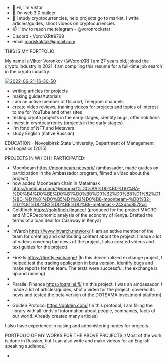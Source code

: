 - 👋 Hi, I’m Viktor 
- 👀 I’m web 3.0 builder
- 🌱 I study cryptocurrencies, help projects go to market, I write articles/guides, shoot videos on cryptocurrencies
- 📫 How to reach me telegram - @voronrockstar
- Discord - VoronXR#9768
- email moriskaktak@gmail.com

THIS IS MY PORTFOLIO:

My name is Viktor Voronkov (@VoronXR) I am 27 years old, joined the crypto industry in 2021. I am compiling this resume for a full-time job search in the crypto industry.

<a href="https://ibb.co/2S5r2Dt"><img src="https://i.ibb.co/RN7Knx0/2022-06-21-16-30-50.jpg" alt="2022-06-21-16-30-50" border="0"></a>

- writing articles for projects
- making guides/tutorials
- I am an active member of Discord, Telegram channels
- create video reviews, training videos for projects and topics of interest to me for YouTube and other sites
- testing crypto projects in the early stages, identify bugs, offer solutions
- invest in cryptocurrency (projects in the early stages)
- I'm fond of NFT and Metavers
- study English (native Russian)

EDUCATION - Novosibirsk State University, Department of Management and Logistics (2015)


PROJECTS IN WHICH I PARTICIPATED:
- Moonbeam https://moonbeam.network/ (ambassador, made guides on participation in the Ambassador program, filmed a video about the project)
- how added Moonbeam chain in Metamask https://medium.com/@voronxr/%D0%BA%D0%B0%D0%BA-%D0%B4%D0%BE%D0%B1%D0%B0%D0%B2%D0%B8%D1%82%D1%8C-%D1%81%D0%B5%D1%82%D0%B8-moonbeam-%D0%B2-%D1%81%D0%B2%D0%BE%D0%B9-metamask-243dac8578cc
- Goldfinch https://goldfinch.finance/ (produced for the project MACRO and MICROeconomic analysis of the economy of Kenya. Drafted the terms of a loan deal for Cashway in Kenya)
- 
- InVarch https://www.invarch.network/ (I am an active member of the team for creating and distributing content about the project. I made a lot of videos covering the news of the project, I also created videos and text guides for the project)
- 
- FireFly https://firefly.exchange/ (In this decentralized exchange project, I helped test the trading application in beta version, identify bugs and make reports for the team. The tests were successful, the exchange is up and running)
- 
- Parallel Finance https://parallel.fi/ (In this project, I was an ambassador, I made a lot of articles/guides, shot a video for the project, covered its news and tested the beta version of the DOTSAMA investment platform)
- 
- Golden Protocol https://golden.com/ (In this protocol, I am filling the library with all kinds of information about people, companies, facts of our world. Already created many articles)

I also have experience in raising and administering nodes for projects.

PORTFOLIO OF MY WORKS FOR THE ABOVE PROJECTS:
(Most of the work is done in Russian, but I can also write and make videos for an English-speaking audience.)



- 


<!---
Voronxr/Voronxr is a ✨ special ✨ repository because its `README.md` (this file) appears on your GitHub profile.
You can click the Preview link to take a look at your changes.
--->
